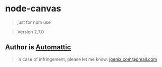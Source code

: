 # node-canvas

> just for npm use

> Version 2.7.0

## Author is [Automattic](https://github.com/Automattic/node-canvas)

> In case of infringement, please let me know: [joenix.com@gmail.com](joenix.com@mail.com)
